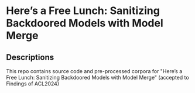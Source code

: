 # Here’s a Free Lunch: Sanitizing Backdoored Models with Model Merge

## Descriptions
This repo contains source code and pre-processed corpora for "Here’s a Free Lunch: Sanitizing Backdoored Models with Model Merge" (accepted to Findings of ACL2024)
